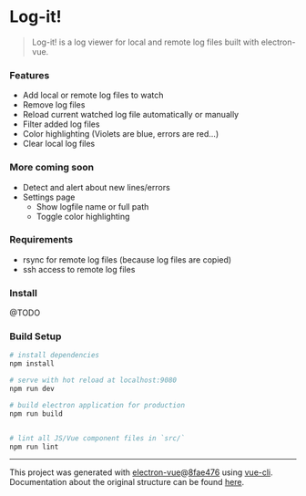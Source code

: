 # Log-it!

> Log-it! is a log viewer for local and remote log files built with electron-vue.

### Features
- Add local or remote log files to watch
- Remove log files
- Reload current watched log file automatically or manually
- Filter added log files
- Color highlighting (Violets are blue, errors are red...)
- Clear local log files

### More coming soon
- Detect and alert about new lines/errors
- Settings page
    - Show logfile name or full path
    - Toggle color highlighting

### Requirements
- rsync for remote log files (because log files are copied)
- ssh access to remote log files

### Install
@TODO

### Build Setup

``` bash
# install dependencies
npm install

# serve with hot reload at localhost:9080
npm run dev

# build electron application for production
npm run build


# lint all JS/Vue component files in `src/`
npm run lint

```

---

This project was generated with [electron-vue](https://github.com/SimulatedGREG/electron-vue)@[8fae476](https://github.com/SimulatedGREG/electron-vue/tree/8fae4763e9d225d3691b627e83b9e09b56f6c935) using [vue-cli](https://github.com/vuejs/vue-cli). Documentation about the original structure can be found [here](https://simulatedgreg.gitbooks.io/electron-vue/content/index.html).
